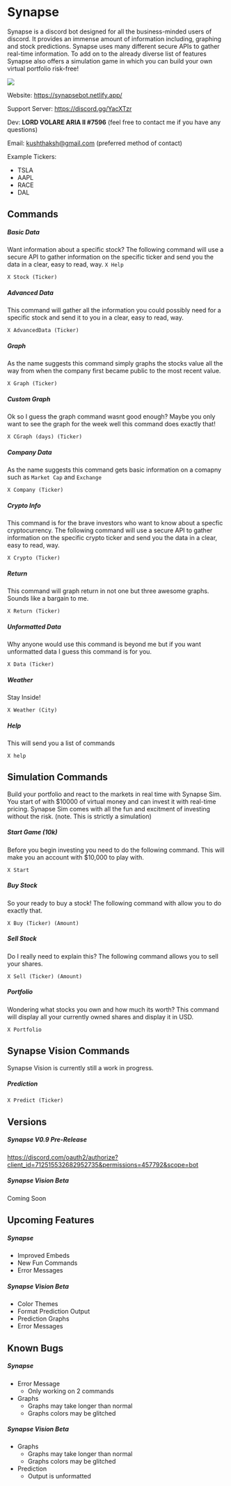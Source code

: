 # Synapse

Synapse is a discord bot designed for all the business-minded users of discord. It provides an immense amount of information including, graphing and stock predictions. Synapse uses many different secure APIs to gather real-time information. To add on to the already diverse list of features Synapse also offers a simulation game in which you can build your own virtual portfolio risk-free! 

[<img src="https://img.shields.io/uptimerobot/ratio/m785757371-d4bd01973864ec95bc2a4f24?color=Orange&label=SYNAPSE%20UPTIME&style=for-the-badge">](
https://img.shields.io/uptimerobot/ratio/m785757371-d4bd01973864ec95bc2a4f24?color=Orange&label=SYNAPSE%20UPTIME&style=for-the-badge)


Website: https://synapsebot.netlify.app/

Support Server: https://discord.gg/YacXTzr

Dev: **LORD VOLARE ARIA II #7596** (feel free to contact me if you have any questions)

Email: kushthaksh@gmail.com (preferred method of contact)

Example Tickers:
  - TSLA
  - AAPL
  - RACE
  - DAL

## Commands
##### Basic Data
Want information about a specific stock? The following command will use a secure API to gather information on the specific ticker and send you the data in a clear, easy to read, way. `X Help`

`X Stock (Ticker)`
##### Advanced Data
This command will gather all the information you could possibly need for a specific stock and send it to you in a clear, easy to read, way. 

`X AdvancedData (Ticker)`
##### Graph
As the name suggests this command simply graphs the stocks value all the way from when the company first became public to the most recent value.

`X Graph (Ticker)`
##### Custom Graph
Ok so I guess the graph command wasnt good enough? Maybe you only want to see the graph for the week well this command does exactly that!

`X CGraph (days) (Ticker)`
##### Company Data
As the name suggests this command gets basic information on a comapny such as `Market Cap` and `Exchange`

`X Company (Ticker)`
##### Crypto Info
This command is for the brave investors who want to know about a specfic cryptocurrency. The following command will use a secure API to gather information on the specific crypto ticker and send you the data in a clear, easy to read, way.

`X Crypto (Ticker)`
##### Return
This command will graph return in not one but three awesome graphs. Sounds like a bargain to me.

`X Return (Ticker)`
##### Unformatted Data
Why anyone would use this command is beyond me but if you want unformatted data I guess this command is for you.

`X Data (Ticker)`
##### Weather 
Stay Inside!

`X Weather (City)`

##### Help 
This will send you a list of commands

`X help`



## Simulation Commands
Build your portfolio and react to the markets in real time with Synapse Sim. You start of with $10000 of virtual money and can invest it with real-time pricing. Synapse Sim comes with all the fun and excitment of investing without the risk. (note. This is strictly a simulation)

##### Start Game (10k)
Before you begin investing you need to do the following command. This will make you an account with $10,000 to play with.

`X Start`
##### Buy Stock
So your ready to buy a stock! The following command with allow you to do exactly that.

`X Buy (Ticker) (Amount)`
##### Sell Stock
Do I really need to explain this? The following command allows you to sell your shares.

`X Sell (Ticker) (Amount)`
##### Portfolio
Wondering what stocks you own and how much its worth? This command will display all your currently owned shares and display it in USD.

`X Portfolio`

## Synapse Vision Commands
Synapse Vision is currently still a work in progress.

##### Prediction
`X Predict (Ticker)`


## Versions

##### Synapse V0.9 Pre-Release
https://discord.com/oauth2/authorize?client_id=712515532682952735&permissions=457792&scope=bot

##### Synapse Vision Beta
Coming Soon


## Upcoming Features

##### Synapse
- Improved Embeds
- New Fun Commands
- Error Messages

##### Synapse Vision Beta
- Color Themes
- Format Prediction Output
- Prediction Graphs
- Error Messages


## Known Bugs

##### Synapse
- Error Message
  - Only working on 2 commands
- Graphs
  - Graphs may take longer than normal
  - Graphs colors may be glitched

##### Synapse Vision Beta
- Graphs
  - Graphs may take longer than normal
  - Graphs colors may be glitched
- Prediction
  - Output is unformatted



